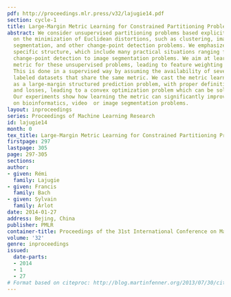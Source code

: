 ```yaml
---
pdf: http://proceedings.mlr.press/v32/lajugie14.pdf
section: cycle-1
title: Large-Margin Metric Learning for Constrained Partitioning Problems
abstract: We consider unsupervised partitioning problems based explicitly or implicitly
  on the minimization of Euclidean distortions, such as clustering, image or video
  segmentation, and other change-point detection problems. We emphasize on cases with
  specific structure, which include many practical situations ranging from mean-based
  change-point detection to image segmentation problems. We aim at learning a Mahalanobis
  metric for these unsupervised problems, leading to feature weighting and/or selection.
  This is done in a supervised way by assuming the availability of several (partially)
  labeled datasets that share the same metric. We cast the metric learning problem
  as a large-margin structured prediction problem, with proper definition of regularizers
  and losses, leading to a convex optimization problem which can be solved efficiently.
  Our experiments show how learning the metric can significantly improve performance
  on bioinformatics, video  or image segmentation problems.
layout: inproceedings
series: Proceedings of Machine Learning Research
id: lajugie14
month: 0
tex_title: Large-Margin Metric Learning for Constrained Partitioning Problems
firstpage: 297
lastpage: 305
page: 297-305
sections: 
author:
- given: Rémi
  family: Lajugie
- given: Francis
  family: Bach
- given: Sylvain
  family: Arlot
date: 2014-01-27
address: Bejing, China
publisher: PMLR
container-title: Proceedings of the 31st International Conference on Machine Learning
volume: '32'
genre: inproceedings
issued:
  date-parts:
  - 2014
  - 1
  - 27
# Format based on citeproc: http://blog.martinfenner.org/2013/07/30/citeproc-yaml-for-bibliographies/
---
```

